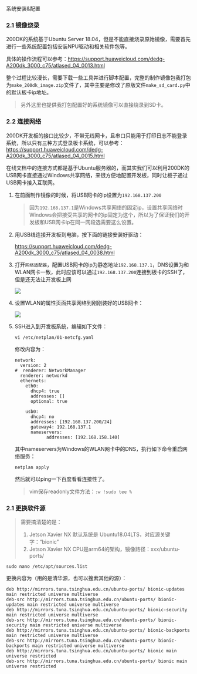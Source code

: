 系统安装&配置

### 2.1 镜像烧录

200DK的系统基于Ubuntu Server 18.04，但是不能直接烧录原始镜像，需要首先进行一些系统配置包括安装NPU驱动和相关软件包等。

具体的操作流程可以参考：https://support.huaweicloud.com/dedg-A200dk_3000_c75/atlased_04_0013.html

整个过程比较漫长，需要下载一些工具并进行脚本配置，完整的制作镜像包我打包为`make_200dk_image.zip`文件了，其中主要是修改了原版文件`make_sd_card.py`中的默认板卡ip地址。

> 另外这里也提供我打包配置好的系统镜像可以直接烧录到SD卡。

### 2.2 连接网络

200DK开发板的接口比较少，不带无线网卡，且串口只能用于打印日志不能登录系统，所以只有三种方式登录板卡系统，可以参考：https://support.huaweicloud.com/dedg-A200dk_3000_c75/atlased_04_0015.html

在线文档中的连接方式都是基于Ubuntu服务器的，而其实我们可以利用200DK的USB网卡直接通过Windows共享网络，来很方便地配置开发板，同时让板子通过USB网卡接入互联网。

1. 在前面制作镜像的时候，将USB网卡的ip设置为`192.168.137.200`

   > 因为`192.168.137.1`是Windows共享网络的固定ip，设置共享网络时Windows会把接受共享的网卡的ip固定为这个，所以为了保证我们的开发板和USB网卡ip在同一网段选需要这么设置。

2. 用USB线连接开发板到电脑，按下面的链接安装好驱动：

   https://support.huaweicloud.com/dedg-A200dk_3000_c75/atlased_04_0038.html

3. 打开`网络适配器`，配置USB网卡的ip为静态地址`192.168.137.1`，DNS设置为和WLAN网卡一致，此时应该可以通过`192.168.137.200`连接到板卡的SSH了，但是还无法让开发板上网

   ![](https://pengzhihui-markdown.oss-cn-shanghai.aliyuncs.com/img/20201231165823.png)

4. 设置WLAN的属性页面共享网络到刚刚装好的USB网卡：

   ![](https://pengzhihui-markdown.oss-cn-shanghai.aliyuncs.com/img/20201231165028.png)

5. SSH进入到开发板系统，编辑如下文件：

   ```
   vi /etc/netplan/01-netcfg.yaml
   ```

   修改内容为：

   ```
   network:
     version: 2
   #  renderer: NetworkManager
     renderer: networkd
     ethernets:
       eth0:
         dhcp4: true
         addresses: []
         optional: true
   
       usb0:
         dhcp4: no
         addresses: [192.168.137.200/24]
         gateway4: 192.168.137.1
         nameservers:
               addresses: [192.168.158.140]
   ```

   其中nameservers为Windows的WLAN网卡中的DNS，执行如下命令重启网络服务：

   ```
   netplan apply
   ```

   然后就可以ping一下百度看看连接性了。

   > vim保存readonly文件方法：`:w !sudo tee %`

### 2.1 更换软件源

> 需要搞清楚的是：
>
> 1. Jetson Xavier NX 默认系统是 Ubuntu18.04LTS，对应源关键字：“bionic”
> 2. Jetson Xavier NX CPU是arm64的架构，镜像路径：xxx/ubuntu-ports/

```
sudo nano /etc/apt/sources.list
```

更换内容为（用的是清华源，也可以搜索其他的源）：

```
deb http://mirrors.tuna.tsinghua.edu.cn/ubuntu-ports/ bionic-updates main restricted universe multiverse
deb-src http://mirrors.tuna.tsinghua.edu.cn/ubuntu-ports/ bionic-updates main restricted universe multiverse
deb http://mirrors.tuna.tsinghua.edu.cn/ubuntu-ports/ bionic-security main restricted universe multiverse
deb-src http://mirrors.tuna.tsinghua.edu.cn/ubuntu-ports/ bionic-security main restricted universe multiverse
deb http://mirrors.tuna.tsinghua.edu.cn/ubuntu-ports/ bionic-backports main restricted universe multiverse
deb-src http://mirrors.tuna.tsinghua.edu.cn/ubuntu-ports/ bionic-backports main restricted universe multiverse
deb http://mirrors.tuna.tsinghua.edu.cn/ubuntu-ports/ bionic main universe restricted
deb-src http://mirrors.tuna.tsinghua.edu.cn/ubuntu-ports/ bionic main universe restricted
```



